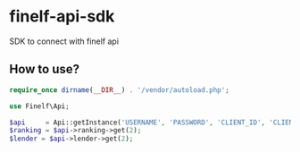 # finelf-api-sdk

SDK to connect with finelf api 

## How to use?

```php
require_once dirname(__DIR__) . '/vendor/autoload.php';

use Finelf\Api;

$api     = Api::getInstance('USERNAME', 'PASSWORD', 'CLIENT_ID', 'CLIENT_SECRET', 'API_URL');
$ranking = $api->ranking->get(2);
$lender = $api->lender->get(2);
```
